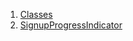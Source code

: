 1.  [Classes](widgets_signup_progress_indicator/#classes)
2.  [SignupProgressIndicator](widgets_signup_progress_indicator/SignupProgressIndicator-class.html)
